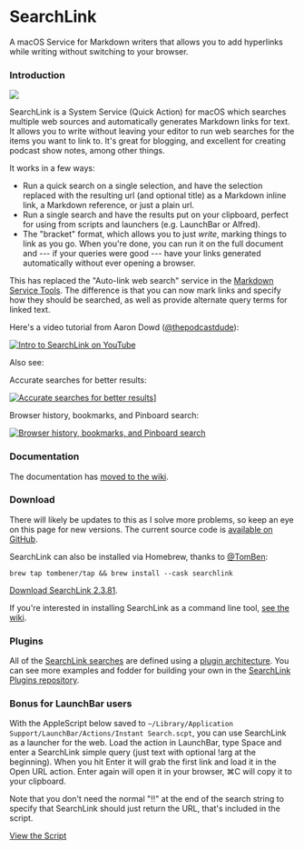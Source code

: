 # SearchLink

A macOS Service for Markdown writers that allows you to add hyperlinks while writing without switching to your browser.

<!--README-->
### Introduction

<!--JEKYLL{% img alignright /uploads/2023/01/searchlink-text-short-400.jpg 400 142 "searchlink-text-short-400.jpg" %}-->

<!--GITHUB-->
![](images/searchlink-text-short-400.jpg)
<!--END GITHUB-->

SearchLink is a System Service (Quick Action) for macOS which searches multiple web sources and automatically generates Markdown links for text. It allows you to write without leaving your editor to run web searches for the items you want to link to. It's great for blogging, and excellent for creating podcast show notes, among other things.

It works in a few ways:

- Run a quick search on a single selection, and have the selection replaced with the resulting url (and optional title) as a Markdown inline link, a Markdown reference, or just a plain url.
- Run a single search and have the results put on your clipboard, perfect for using from scripts and launchers (e.g. LaunchBar or Alfred).
- The "bracket" format, which allows you to just *write*, marking things to link as you go. When you're done, you can run it on the full document and --- if your queries were good --- have your links generated automatically without ever opening a browser.

This has replaced the "Auto-link web search" service in the [Markdown Service Tools](https://brettterpstra.com/projects/markdown-service-tools/ "Markdown Service Tools - Brett Terpstra"). The difference is that you can now mark links and specify how they should be searched, as well as provide alternate query terms for linked text.

Here's a video tutorial from Aaron Dowd ([@thepodcastdude](https://twitter.com/thepodcastdude)):

<!--JEKYLL
{% youtube QD-u6JP83us 853 480 %}

And here some tutorial posts:

{% series_list SearchLink Tips %}

Including a couple of videos:

Accurate searches for better results:

{% youtube PBIfZh60jOY %}

Browser history, bookmarks, and Pinboard search:

{% youtube miMYFVUtg-Y %}
-->

<!--GITHUB-->
[![Intro to SearchLink on YouTube](http://img.youtube.com/vi/QD-u6JP83us/0.jpg)](http://www.youtube.com/watch?v=QD-u6JP83us "Intro to SearchLink")

Also see:

Accurate searches for better results:

[![Accurate searches for better results](http://img.youtube.com/vi/PBIfZh60jOY/0.jpg)](https://youtu.be/PBIfZh60jOY)]

Browser history, bookmarks, and Pinboard search:

[![Browser history, bookmarks, and Pinboard search](http://img.youtube.com/vi/miMYFVUtg-Y/0.jpg)](https://youtu.be/miMYFVUtg-Y)
<!--END GITHUB-->

### Documentation

<!--GITHUB-->
The documentation has [moved to the wiki](https://github.com/ttscoff/searchlink/wiki).
<!--END GITHUB-->
<!--JEKYLL[Go to the Docs Wiki](https://github.com/ttscoff/searchlink/wiki){:.btn}-->

### Download

There will likely be updates to this as I solve more problems, so keep an eye on this page for new versions. The current source code is [available on GitHub](https://github.com/ttscoff/searchlink).

<!--JEKYLL{% download 70 %}-->

SearchLink can also be installed via Homebrew, thanks to [@TomBen](https://github.com/TomBener):

	brew tap tombener/tap && brew install --cask searchlink

<!--JEKYLL[Latest release on GitHub](https://github.com/ttscoff/searchlink/releases/latest/){:.btn.btn--alt}-->

<!--GITHUB-->
[Download SearchLink <!--VER-->2.3.81<!--END VER-->](https://github.com/ttscoff/searchlink/releases/latest/download/SearchLink.zip).
<!--END GITHUB-->

If you're interested in installing SearchLink as a command line tool, [see the wiki](https://github.com/ttscoff/searchlink/wiki/Using-From-The-Command-Line).

### Plugins

[plugins wiki]: https://github.com/ttscoff/searchlink/wiki/Plugins
[Plugins]: https://github.com/ttscoff/searchlink-plugins
[searches]: https://github.com/ttscoff/searchlink/tree/main/lib/searchlink/searches

All of the [SearchLink searches][searches] are defined using a [plugin architecture][plugins wiki]. You can see more examples and fodder for building your own in the [SearchLink Plugins repository][Plugins].

### Bonus for LaunchBar users

With the AppleScript below saved to `~/Library/Application Support/LaunchBar/Actions/Instant Search.scpt`, you can use SearchLink as a launcher for the web. Load the action in LaunchBar, type Space and enter a SearchLink simple query (just text with optional !arg at the beginning). When you hit Enter it will grab the first link and load it in the Open URL action. Enter again will open it in your browser, ⌘C will copy it to your clipboard.

Note that you don't need the normal "!!" at the end of the search string to specify that SearchLink should just return the URL, that's included in the script.

<!--JEKYLL{% gist 9067625 %}-->
<!--GITHUB-->
[View the Script](https://gist.github.com/ttscoff/9067625)
<!--END GITHUB-->

<!--END README-->
